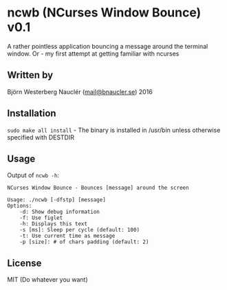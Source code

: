 # ncwb (NCurses Window Bounce) v0.1
A rather pointless application bouncing a message around the terminal window. Or - my first attempt at getting familiar with ncurses

## Written by
Björn Westerberg Nauclér (mail@bnaucler.se) 2016

## Installation
`sudo make all install` - The binary is installed in /usr/bin unless otherwise specified with DESTDIR

## Usage
Output of `ncwb -h`:  
```
NCurses Window Bounce - Bounces [message] around the screen

Usage: ./ncwb [-dfstp] [message]
Options:
	-d: Show debug information
	-f: Use figlet
	-h: Displays this text
	-s [ms]: Sleep per cycle (default: 100)
	-t: Use current time as message
	-p [size]: # of chars padding (default: 2)
```

## License
MIT (Do whatever you want)
